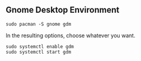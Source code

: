 ## Gnome Desktop Environment
```sudo pacman -S gnome gdm```

In the resulting options, choose whatever you want.

```
sudo systemctl enable gdm
sudo systemctl start gdm
```
